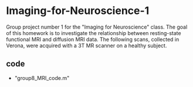 # Imaging-for-Neuroscience-1
Group project number 1 for the "Imaging for Neuroscience" class. The goal of this homework is to investigate the relationship between resting-state functional MRI and diffusion MRI data. The following scans, collected in Verona, were acquired with a 3T MR scanner on a healthy subject.
## code
- "group8_MRI_code.m"
